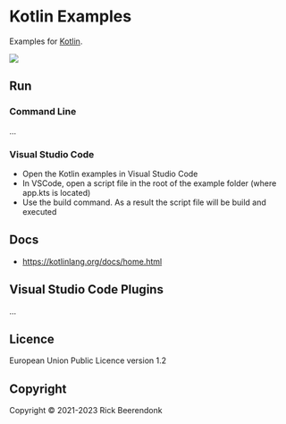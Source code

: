 # Kotlin Examples

Examples for [Kotlin](https://kotlinlang.org/).

![](https://img.shields.io/github/license/rickbeerendonk/kotlin-examples.svg)

## Run

### Command Line

...

### Visual Studio Code

- Open the Kotlin examples in Visual Studio Code
- In VSCode, open a script file in the root of the example folder (where app.kts is located)
- Use the build command. As a result the script file will be build and executed

## Docs

- https://kotlinlang.org/docs/home.html

## Visual Studio Code Plugins

...

## Licence

European Union Public Licence version 1.2

## Copyright

Copyright © 2021-2023 Rick Beerendonk
